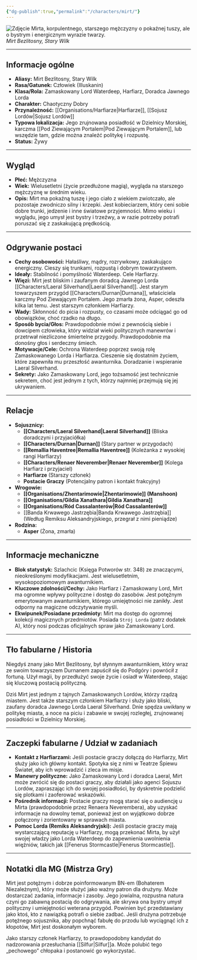 ```yaml
---
{"dg-publish":true,"permalink":"/characters/mirt/"}
---
```


![Zdjęcie Mirta, korpulentnego, starszego mężczyzny o pokaźnej tuszy, ale o bystrym i energicznym wyrazie twarzy.](https://5e.tools/img/adventure/WDH/Mirt.webp)
*Mirt Bezlitosny, Stary Wilk*

---

## Informacje ogólne

*   **Aliasy:** Mirt Bezlitosny, Stary Wilk
*   **Rasa/Gatunek:** Człowiek (Illuskanin)
*   **Klasa/Rola:** Zamaskowany Lord Waterdeep, Harfiarz, Doradca Jawnego Lorda
*   **Charakter:** Chaotyczny Dobry
*   **Przynależność:** [[Organisations/Harfiarze\|Harfiarze]], [[Sojusz Lordów\|Sojusz Lordów]]
*   **Typowa lokalizacja:** Jego zrujnowana posiadłość w Dzielnicy Morskiej, karczma [[Pod Ziewającym Portalem\|Pod Ziewającym Portalem]], lub wszędzie tam, gdzie można znaleźć politykę i rozpustę.
*   **Status:** Żywy

---

## Wygląd

*   **Płeć:** Mężczyzna
*   **Wiek:** Wielusetletni (życie przedłużone magią), wygląda na starszego mężczyznę w średnim wieku.
*   **Opis:** Mirt ma pokaźną tuszę i jego ciało z wiekiem zwiotczało, ale pozostaje zwodniczo silny i krzepki. Jest kobieciarzem, który ceni sobie dobre trunki, jedzenie i inne światowe przyjemności. Mimo wieku i wyglądu, jego umysł jest bystry i trzeźwy, a w razie potrzeby potrafi poruszać się z zaskakującą prędkością.

---

## Odgrywanie postaci

*   **Cechy osobowości:** Hałaśliwy, mądry, rozrywkowy, zaskakująco energiczny. Cieszy się trunkami, rozpustą i dobrym towarzystwem.
*   **Ideały:** Stabilność i pomyślność Waterdeep. Cele Harfiarzy.
*   **Więzi:** Mirt jest bliskim i zaufanym doradcą Jawnego Lorda [[Characters/Laeral Silverhand\|Laeral Silverhand]]. Jest starym towarzyszem przygód [[Characters/Durnan\|Durnana]], właściciela karczmy Pod Ziewającym Portalem. Jego zmarła żona, Asper, odeszła kilka lat temu. Jest starszym członkiem Harfiarzy.
*   **Wady:** Skłonność do picia i rozpusty, co czasami może odciągać go od obowiązków, choć rzadko na długo.
*   **Sposób bycia/Głos:** Prawdopodobnie mówi z pewnością siebie i dowcipem człowieka, który widział wieki politycznych manewrów i przetrwał niezliczone śmiertelne przygody. Prawdopodobnie ma donośny głos i serdeczny śmiech.
*   **Motywacje/Cele:** Ochrona Waterdeep poprzez swoją rolę Zamaskowanego Lorda i Harfiarza. Cieszenie się dostatnim życiem, które zapewniła mu przeszłość awanturnika. Doradzanie i wspieranie Laeral Silverhand.
*   **Sekrety:** Jako Zamaskowany Lord, jego tożsamość jest technicznie sekretem, choć jest jednym z tych, którzy najmniej przejmują się jej ukrywaniem.

---

## Relacje

*   **Sojusznicy:**
    *   **[[Characters/Laeral Silverhand\|Laeral Silverhand]]** (Bliska doradczyni i przyjaciółka)
    *   **[[Characters/Durnan\|Durnan]]** (Stary partner w przygodach)
    *   **[[Remallia Haventree\|Remallia Haventree]]** (Koleżanka z wysokiej rangi Harfiarzy)
    *   **[[Characters/Renaer Neverember\|Renaer Neverember]]** (Kolega Harfiarz i przyjaciel)
    *   **Harfiarze** (Starszy członek)
    *   **Postacie Graczy** (Potencjalny patron i kontakt frakcyjny)
*   **Wrogowie:**
    *   **[[Organisations/Zhentarimowie\|Zhentarimowie]] (Manshoon)**
    *   **[[Organisations/Gildia Xanathara\|Gildia Xanathara]]**
    *   **[[Organisations/Ród Cassalanterów\|Ród Cassalanterów]]**
    *   [[Banda Krwawego Jastrzębia\|Banda Krwawego Jastrzębia]] (Według Remiksu Aleksandryjskiego, przegrał z nimi pieniądze)
*   **Rodzina:**
    *   **Asper** (Żona, zmarła)

---

## Informacje mechaniczne

*   **Blok statystyk:** Szlachcic (Księga Potworów str. 348) ze znaczącymi, nieokreślonymi modyfikacjami. Jest wielusetletnim, wysokopoziomowym awanturnikiem.
*   **Kluczowe zdolności/Cechy:** Jako Harfiarz i Zamaskowany Lord, Mirt ma ogromne wpływy polityczne i dostęp do zasobów. Jest potężnym emerytowanym awanturnikiem, którego umiejętności nie zanikły. Jest odporny na magiczne odczytywanie myśli.
*   **Ekwipunek/Posiadane przedmioty:** Mirt ma dostęp do ogromnej kolekcji magicznych przedmiotów. Posiada `Strój Lorda` (patrz dodatek A), który nosi podczas oficjalnych spraw jako Zamaskowany Lord.

---

## Tło fabularne / Historia

Niegdyś znany jako Mirt Bezlitosny, był słynnym awanturnikiem, który wraz ze swoim towarzyszem Durnanem zapuścił się do Podgóry i powrócił z fortuną. Użył magii, by przedłużyć swoje życie i osiadł w Waterdeep, stając się kluczową postacią polityczną.

Dziś Mirt jest jednym z tajnych Zamaskowanych Lordów, którzy rządzą miastem. Jest także starszym członkiem Harfiarzy i służy jako bliski, zaufany doradca Jawnego Lorda Laeral Silverhand. Dnie spędza uwikłany w politykę miasta, a noce na piciu i zabawie w swojej rozległej, zrujnowanej posiadłości w Dzielnicy Morskiej.

---

## Zaczepki fabularne / Udział w zadaniach

*   **Kontakt z Harfiarzami:** Jeśli postacie graczy dołączą do Harfiarzy, Mirt służy jako ich główny kontakt. Spotyka się z nimi w Teatrze Śpiewu Świateł, aby ich wprowadzić i zleca im misje.
*   **Manewry polityczne:** Jako Zamaskowany Lord i doradca Laeral, Mirt może zwrócić się do postaci graczy, aby działali jako agenci Sojuszu Lordów, zapraszając ich do swojej posiadłości, by dyskretnie podzielić się plotkami i zaoferować wskazówki.
*   **Pośrednik informacji:** Postacie graczy mogą starać się o audiencję u Mirta (prawdopodobnie przez Renaera Neverembera), aby uzyskać informacje na dowolny temat, ponieważ jest on wyjątkowo dobrze połączony i zorientowany w sprawach miasta.
*   **Pomoc Lorda (Remiks Aleksandryjski):** Jeśli postacie graczy mają wystarczającą reputację u Harfiarzy, mogą przekonać Mirta, by użył swojej władzy jako Lorda Waterdeep do zapewnienia uwolnienia więźniów, takich jak [[Fenerus Stormcastle\|Fenerus Stormcastle]].

---

## Notatki dla MG (Mistrza Gry)

Mirt jest potężnym i dobrze poinformowanym BN-em (Bohaterem Niezależnym), który może służyć jako ważny patron dla drużyny. Może dostarczać zadania, informacje i zasoby. Jego jowialna, rozpustna natura czyni go zabawną postacią do odgrywania, ale skrywa ona bystry umysł polityczny i umiejętności weterana przygód. Powinien być przedstawiany jako ktoś, kto z nawiązką potrafi o siebie zadbać. Jeśli drużyna potrzebuje potężnego sojusznika, aby popchnąć fabułę do przodu lub wyciągnąć ich z kłopotów, Mirt jest doskonałym wyborem.

Jako starszy członek Harfiarzy, to prawdopodobny kandydat do nadzorowania przesłuchania [[Silfur\|Silfur]]a. Może polubić tego „pechowego” chłopaka i postanowić go wykorzystać.